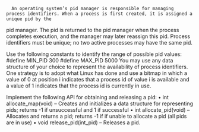       An operating system’s pid manager is responsible for managing process identifiers. When a process is first created, it is assigned a unique pid by the 
  pid manager. The pid is returned to the pid manager when the process completes execution, and the manager may later reassign this pid. Process identifiers
  must be unique; no two active processes may have the same pid.
  
  Use the following constants to identify the range of possible pid values:
    #define MIN_PID 300
    #define MAX_PID 5000
     You may use any data structure of your choice to represent the availability of process identifiers. One strategy is to adopt what Linux has done and use 
  a bitmap in which a value of 0 at position i indicates that a process id of value i is available and a value of 1 indicates that the process id is currently 
  in use.
   
  Implement the following API for obtaining and releasing a pid:
     • int allocate_map(void) – Creates and initializes a data structure for representing pids; returns -1 if unsuccessful and 1 if successful
     • int allocate_pid(void) – Allocates and returns a pid; returns -1 if if unable to allocate a pid (all pids are in use)
     • void release_pid(int_pid) – Releases a pid.
